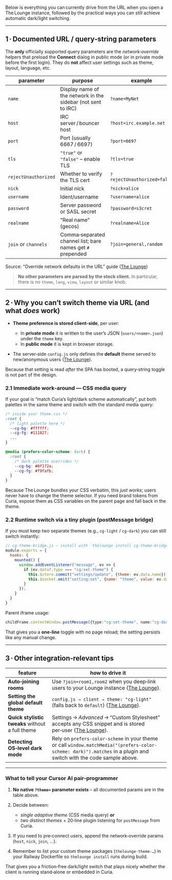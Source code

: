 Below is everything you can currently drive from the URL when you open a The Lounge instance, followed by the practical ways you can still achieve automatic dark/light switching.

---

## 1 · Documented URL / query‑string parameters

The **only** officially supported query parameters are the *network‑override* helpers that preload the **Connect** dialog in public mode (or in private mode before the first login).
They do **not** affect user settings such as theme, layout, language, etc.

| parameter            | purpose                                                      | example                     |
| -------------------- | ------------------------------------------------------------ | --------------------------- |
| `name`               | Display name of the network in the sidebar (not sent to IRC) | `?name=MyNet`               |
| `host`               | IRC server / bouncer host                                    | `?host=irc.example.net`     |
| `port`               | Port (usually 6667 / 6697)                                   | `?port=6697`                |
| `tls`                | `"true"` or `"false"` – enable TLS                           | `?tls=true`                 |
| `rejectUnauthorized` | Whether to verify the TLS cert                               | `?rejectUnauthorized=false` |
| `nick`               | Initial nick                                                 | `?nick=alice`               |
| `username`           | Ident/username                                               | `?username=alice`           |
| `password`           | Server password or SASL secret                               | `?password=s3cret`          |
| `realname`           | “Real name” (gecos)                                          | `?realname=Alice`           |
| `join` or `channels` | Comma‑separated channel list; bare names get `#` prepended   | `?join=general,random`      |

Source: “Override network defaults in the URL” guide ([The Lounge][1])

> **No other parameters are parsed by the stock client.**
> In particular, there is *no* `theme`, `lang`, `view`, `layout` or similar knob.

---

## 2 · Why you can’t switch theme via URL (and what *does* work)

* **Theme preference is stored client‑side**, per user:

  * In **private mode** it is written to the user’s JSON (`users/<name>.json`) under the `theme` key.
  * In **public mode** it is kept in browser storage.
* The server‑side `config.js` only defines the **default** theme served to new/anonymous users ([The Lounge][2]).

Because that setting is read *after* the SPA has booted, a query‑string toggle is not part of the design.

### 2.1 Immediate work‑around — CSS media query

If your goal is “match Curia’s light/dark scheme automatically”, put both palettes in the same theme and switch with the standard media query:

```css
/* inside your theme.css */
:root {
  /* light palette here */
  --cg-bg: #ffffff;
  --cg-fg: #111827;
  ...
}

@media (prefers-color-scheme: dark) {
  :root {
    /* dark palette overrides */
    --cg-bg: #0f172a;
    --cg-fg: #f9fafb;
  }
}
```

Because The Lounge bundles your CSS verbatim, this *just works*; users never have to change the theme selector.
If you need brand tokens from Curia, expose them as CSS variables on the parent page and fall back in the theme.

### 2.2 Runtime switch via a tiny plugin (postMessage bridge)

If you must keep *two* separate themes (e.g., `cg-light` / `cg-dark`) you can still switch instantly:

```js
// cg-theme-bridge.js – install with `thelounge install cg-theme-bridge`
module.exports = {
  hooks: {
    mounted() {
      window.addEventListener("message", ev => {
        if (ev.data?.type === "cg:set-theme") {
          this.$store.commit("settings/update", {theme: ev.data.name});
          this.$socket.emit("setting:set", {name: "theme", value: ev.data.name});
        }
      });
    }
  }
}
```

Parent iframe usage:

```ts
childFrame.contentWindow.postMessage({type:"cg:set-theme", name:"cg-dark"}, "*");
```

That gives you a **one‑line** toggle with no page reload; the setting persists like any manual change.

---

## 3 · Other integration‑relevant tips

| feature                                         | how to drive it                                                                                                                                                     |
| ----------------------------------------------- | ------------------------------------------------------------------------------------------------------------------------------------------------------------------- |
| **Auto‑joining rooms**                          | Use `?join=room1,room2` when you deep‑link users to your Lounge instance ([The Lounge][1]).                                                                         |
| **Setting the global default theme**            | `config.js → client → theme: "cg-light"` (falls back to `default`) ([The Lounge][2]).                                                                               |
| **Quick stylistic tweaks** without a full theme | Settings → *Advanced* → “Custom Stylesheet” accepts any CSS snippet and is stored per‑user ([The Lounge][3]).                                                       |
| **Detecting OS‑level dark mode**                | Rely on `prefers-color-scheme` in your theme or call `window.matchMedia("(prefers-color-scheme: dark)").matches` in a plugin and switch with the code sample above. |

---

### What to tell your Cursor AI pair‑programmer

1. **No native `?theme=` parameter exists** – all documented params are in the table above.
2. Decide between:

   * *single adaptive theme* (CSS media query) **or**
   * *two distinct themes* + 20‑line plugin listening for `postMessage` from Curia.
3. If you need to pre‑connect users, append the network‑override params (`host`, `nick`, `join`, …).
4. Remember to list your custom theme packages (`thelounge-theme-…`) in your Railway Dockerfile so `thelounge install` runs during build.

That gives you a friction‑free dark/light switch that plays nicely whether the client is running stand‑alone or embedded in Curia.

[1]: https://thelounge.chat/docs/guides/network-overrides "Override network defaults in the URL — The Lounge"
[2]: https://thelounge.chat/docs/configuration "Configuration — The Lounge"
[3]: https://thelounge.chat/docs/guides/custom-css?utm_source=chatgpt.com "Customize The Lounge on-the-fly using CSS"
